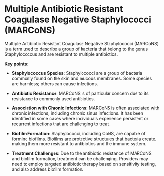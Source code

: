 [//]: # (source: ?)
[//]: # (abbr: MARCoNS)
[//]: # (tags: conditions)

# Multiple Antibiotic Resistant Coagulase Negative Staphylococci (MARCoNS)

Multiple Antibiotic Resistant Coagulase Negative Staphylococci (MARCoNS) is a term used to describe a group of bacteria that belong to the genus Staphylococcus and are resistant to multiple antibiotics.

**Key points**:

* **Staphylococcus Species**: Staphylococci are a group of bacteria commonly found on the skin and mucous membranes. Some species are harmless; others can cause infections.

* **Antibiotic Resistance**: MARCoNS is of particular concern due to its resistance to commonly used antibiotics.

* **Association with Chronic Infections**: MARCoNS is often associated with chronic infections, including chronic sinus infections. It has been identified in some cases where individuals experience persistent or recurrent infections that are challenging to treat.

* **Biofilm Formation**: Staphylococci, including CoNS, are capable of forming biofilms. Biofilms are protective structures that bacteria create, making them more resistant to antibiotics and the immune system.

* **Treatment Challenges**: Due to the antibiotic resistance of MARCoNS and biofilm formation, treatment can be challenging. Providers may need to employ targeted antibiotic therapy based on sensitivity testing, and also address biofilm formation.
